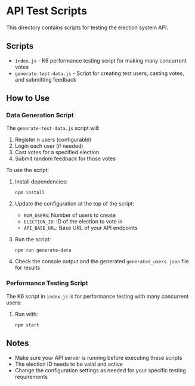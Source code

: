 # API Test Scripts

This directory contains scripts for testing the election system API.

## Scripts

- `index.js` - K6 performance testing script for making many concurrent votes
- `generate-test-data.js` - Script for creating test users, casting votes, and submitting feedback

## How to Use

### Data Generation Script

The `generate-test-data.js` script will:

1. Register n users (configurable)
2. Login each user (if needed)
3. Cast votes for a specified election
4. Submit random feedback for those votes

To use the script:

1. Install dependencies:
   ```
   npm install
   ```

2. Update the configuration at the top of the script:
   - `NUM_USERS`: Number of users to create
   - `ELECTION_ID`: ID of the election to vote in
   - `API_BASE_URL`: Base URL of your API endpoints

3. Run the script:
   ```
   npm run generate-data
   ```

4. Check the console output and the generated `generated_users.json` file for results

### Performance Testing Script

The K6 script in `index.js` is for performance testing with many concurrent users:

1. Run with:
   ```
   npm start
   ```

## Notes

- Make sure your API server is running before executing these scripts
- The election ID needs to be valid and active
- Change the configuration settings as needed for your specific testing requirements
